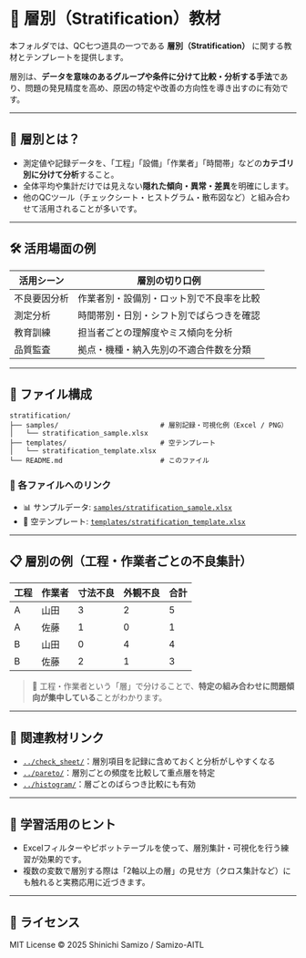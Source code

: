 # 🧩 層別（Stratification）教材

本フォルダでは、QC七つ道具の一つである **層別（Stratification）** に関する教材とテンプレートを提供します。

層別は、**データを意味のあるグループや条件に分けて比較・分析する手法**であり、問題の発見精度を高め、原因の特定や改善の方向性を導き出すのに有効です。

---

## 📌 層別とは？

- 測定値や記録データを、「工程」「設備」「作業者」「時間帯」などの**カテゴリ別に分けて分析**すること。
- 全体平均や集計だけでは見えない**隠れた傾向・異常・差異**を明確にします。
- 他のQCツール（チェックシート・ヒストグラム・散布図など）と組み合わせて活用されることが多いです。

---

## 🛠️ 活用場面の例

| 活用シーン | 層別の切り口例 |
|------------|----------------|
| 不良要因分析 | 作業者別・設備別・ロット別で不良率を比較 |
| 測定分析 | 時間帯別・日別・シフト別でばらつきを確認 |
| 教育訓練 | 担当者ごとの理解度やミス傾向を分析 |
| 品質監査 | 拠点・機種・納入先別の不適合件数を分類 |

---

## 📁 ファイル構成

```plaintext
stratification/
├── samples/                         # 層別記録・可視化例（Excel / PNG）
│   └── stratification_sample.xlsx
├── templates/                       # 空テンプレート
│   └── stratification_template.xlsx
└── README.md                        # このファイル
```

### 🔗 各ファイルへのリンク

- 📊 サンプルデータ: [`samples/stratification_sample.xlsx`](samples/stratification_sample.xlsx)  
- 📝 空テンプレート: [`templates/stratification_template.xlsx`](templates/stratification_template.xlsx)

---

## 📋 層別の例（工程・作業者ごとの不良集計）

| 工程 | 作業者 | 寸法不良 | 外観不良 | 合計 |
|------|--------|----------|----------|------|
| A    | 山田   | 3        | 2        | 5    |
| A    | 佐藤   | 1        | 0        | 1    |
| B    | 山田   | 0        | 4        | 4    |
| B    | 佐藤   | 2        | 1        | 3    |

> 📌 工程・作業者という「層」で分けることで、**特定の組み合わせに問題傾向が集中している**ことがわかります。

---

## 🔗 関連教材リンク

- [`../check_sheet/`](../check_sheet/)：層別項目を記録に含めておくと分析がしやすくなる  
- [`../pareto/`](../pareto/)：層別ごとの頻度を比較して重点層を特定  
- [`../histogram/`](../histogram/)：層ごとのばらつき比較にも有効  

---

## 🧠 学習活用のヒント

- Excelフィルターやピボットテーブルを使って、層別集計・可視化を行う練習が効果的です。
- 複数の変数で層別する際は「2軸以上の層」の見せ方（クロス集計など）にも触れると実務応用に近づきます。

---

## 📜 ライセンス

MIT License © 2025 Shinichi Samizo / Samizo-AITL

